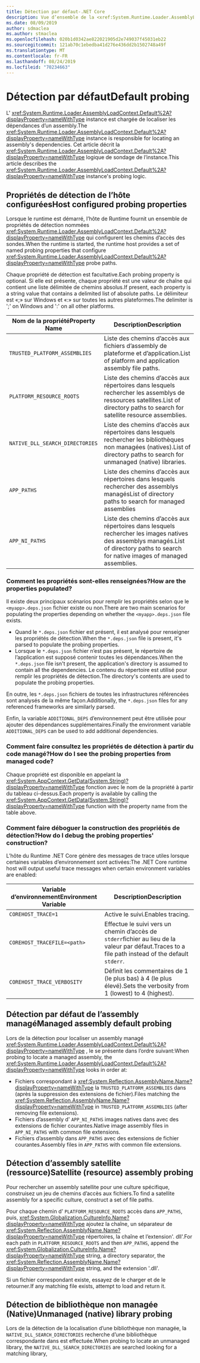 ```yaml
---
title: Détection par défaut-.NET Core
description: Vue d’ensemble de la <xref:System.Runtime.Loader.AssemblyLoadContext.Default%2A?displayProperty=nameWithType> logique de sondage de .net Core pour localiser les dépendances.
ms.date: 08/09/2019
author: sdmaclea
ms.author: stmaclea
ms.openlocfilehash: 020b1d0342ae822021905d2e749037f45031eb22
ms.sourcegitcommit: 121ab70c1ebedba41d276e436dd2b1502748a49f
ms.translationtype: MT
ms.contentlocale: fr-FR
ms.lasthandoff: 08/24/2019
ms.locfileid: "70234663"
---
```

# <a name="default-probing"></a><span data-ttu-id="550bc-103">Détection par défaut</span><span class="sxs-lookup"><span data-stu-id="550bc-103">Default probing</span></span>

<span data-ttu-id="550bc-104">L' <xref:System.Runtime.Loader.AssemblyLoadContext.Default%2A?displayProperty=nameWithType> instance est chargée de localiser les dépendances d’un assembly.</span><span class="sxs-lookup"><span data-stu-id="550bc-104">The <xref:System.Runtime.Loader.AssemblyLoadContext.Default%2A?displayProperty=nameWithType> instance is responsible for locating an assembly's dependencies.</span></span> <span data-ttu-id="550bc-105">Cet article décrit la <xref:System.Runtime.Loader.AssemblyLoadContext.Default%2A?displayProperty=nameWithType> logique de sondage de l’instance.</span><span class="sxs-lookup"><span data-stu-id="550bc-105">This article describes the <xref:System.Runtime.Loader.AssemblyLoadContext.Default%2A?displayProperty=nameWithType> instance's probing logic.</span></span>

## <a name="host-configured-probing-properties"></a><span data-ttu-id="550bc-106">Propriétés de détection de l’hôte configurées</span><span class="sxs-lookup"><span data-stu-id="550bc-106">Host configured probing properties</span></span>

<span data-ttu-id="550bc-107">Lorsque le runtime est démarré, l’hôte de Runtime fournit un ensemble de propriétés de détection nommées <xref:System.Runtime.Loader.AssemblyLoadContext.Default%2A?displayProperty=nameWithType> qui configurent les chemins d’accès des sondes.</span><span class="sxs-lookup"><span data-stu-id="550bc-107">When the runtime is started, the runtime host provides a set of named probing properties that configure <xref:System.Runtime.Loader.AssemblyLoadContext.Default%2A?displayProperty=nameWithType> probe paths.</span></span>

<span data-ttu-id="550bc-108">Chaque propriété de détection est facultative.</span><span class="sxs-lookup"><span data-stu-id="550bc-108">Each probing property is optional.</span></span>  <span data-ttu-id="550bc-109">Si elle est présente, chaque propriété est une valeur de chaîne qui contient une liste délimitée de chemins absolus.</span><span class="sxs-lookup"><span data-stu-id="550bc-109">If present, each property is a string value that contains a delimited list of absolute paths.</span></span> <span data-ttu-id="550bc-110">Le délimiteur est «;» sur Windows et «:» sur toutes les autres plateformes.</span><span class="sxs-lookup"><span data-stu-id="550bc-110">The delimiter is ';' on Windows and ':' on all other platforms.</span></span>

|<span data-ttu-id="550bc-111">Nom de la propriété</span><span class="sxs-lookup"><span data-stu-id="550bc-111">Property Name</span></span>                 |<span data-ttu-id="550bc-112">Description</span><span class="sxs-lookup"><span data-stu-id="550bc-112">Description</span></span>  |
|------------------------------|---------|
|`TRUSTED_PLATFORM_ASSEMBLIES`   | <span data-ttu-id="550bc-113">Liste des chemins d’accès aux fichiers d’assembly de plateforme et d’application.</span><span class="sxs-lookup"><span data-stu-id="550bc-113">List of platform and application assembly file paths.</span></span> |
|`PLATFORM_RESOURCE_ROOTS`       | <span data-ttu-id="550bc-114">Liste des chemins d’accès aux répertoires dans lesquels rechercher les assemblys de ressources satellites.</span><span class="sxs-lookup"><span data-stu-id="550bc-114">List of directory paths to search for satellite resource assemblies.</span></span> |
|`NATIVE_DLL_SEARCH_DIRECTORIES` | <span data-ttu-id="550bc-115">Liste des chemins d’accès aux répertoires dans lesquels rechercher les bibliothèques non managées (natives).</span><span class="sxs-lookup"><span data-stu-id="550bc-115">List of directory paths to search for unmanaged (native) libraries.</span></span>        |
|`APP_PATHS`                     | <span data-ttu-id="550bc-116">Liste des chemins d’accès aux répertoires dans lesquels rechercher des assemblys managés</span><span class="sxs-lookup"><span data-stu-id="550bc-116">List of directory paths to search for managed assemblies</span></span> |
|`APP_NI_PATHS`                  | <span data-ttu-id="550bc-117">Liste des chemins d’accès aux répertoires dans lesquels rechercher les images natives des assemblys managés.</span><span class="sxs-lookup"><span data-stu-id="550bc-117">List of directory paths to search for native images of managed assemblies.</span></span> |

### <a name="how-are-the-properties-populated"></a><span data-ttu-id="550bc-118">Comment les propriétés sont-elles renseignées?</span><span class="sxs-lookup"><span data-stu-id="550bc-118">How are the properties populated?</span></span>

<span data-ttu-id="550bc-119">Il existe deux principaux scénarios pour remplir les propriétés selon que le `<myapp>.deps.json` fichier existe ou non.</span><span class="sxs-lookup"><span data-stu-id="550bc-119">There are two main scenarios for populating the properties depending on whether the `<myapp>.deps.json` file exists.</span></span>

- <span data-ttu-id="550bc-120">Quand le `*.deps.json` fichier est présent, il est analysé pour renseigner les propriétés de détection.</span><span class="sxs-lookup"><span data-stu-id="550bc-120">When the `*.deps.json` file is present, it's parsed to populate the probing properties.</span></span>
- <span data-ttu-id="550bc-121">Lorsque le `*.deps.json` fichier n’est pas présent, le répertoire de l’application est supposé contenir toutes les dépendances.</span><span class="sxs-lookup"><span data-stu-id="550bc-121">When the `*.deps.json` file isn't present, the application's directory is assumed to contain all the dependencies.</span></span> <span data-ttu-id="550bc-122">Le contenu du répertoire est utilisé pour remplir les propriétés de détection.</span><span class="sxs-lookup"><span data-stu-id="550bc-122">The directory's contents are used to populate the probing properties.</span></span>

<span data-ttu-id="550bc-123">En outre, les `*.deps.json` fichiers de toutes les infrastructures référencées sont analysés de la même façon.</span><span class="sxs-lookup"><span data-stu-id="550bc-123">Additionally, the `*.deps.json` files for any referenced frameworks are similarly parsed.</span></span>

<span data-ttu-id="550bc-124">Enfin, la variable `ADDITIONAL_DEPS` d’environnement peut être utilisée pour ajouter des dépendances supplémentaires.</span><span class="sxs-lookup"><span data-stu-id="550bc-124">Finally the environment variable `ADDITIONAL_DEPS` can be used to add additional dependencies.</span></span>

### <a name="how-do-i-see-the-probing-properties-from-managed-code"></a><span data-ttu-id="550bc-125">Comment faire consultez les propriétés de détection à partir du code managé?</span><span class="sxs-lookup"><span data-stu-id="550bc-125">How do I see the probing properties from managed code?</span></span>

<span data-ttu-id="550bc-126">Chaque propriété est disponible en appelant la <xref:System.AppContext.GetData(System.String)?displayProperty=nameWithType> fonction avec le nom de la propriété à partir du tableau ci-dessus.</span><span class="sxs-lookup"><span data-stu-id="550bc-126">Each property is available by calling the <xref:System.AppContext.GetData(System.String)?displayProperty=nameWithType> function with the property name from the table above.</span></span>

### <a name="how-do-i-debug-the-probing-properties-construction"></a><span data-ttu-id="550bc-127">Comment faire déboguer la construction des propriétés de détection?</span><span class="sxs-lookup"><span data-stu-id="550bc-127">How do I debug the probing properties' construction?</span></span>

<span data-ttu-id="550bc-128">L’hôte du Runtime .NET Core génère des messages de trace utiles lorsque certaines variables d’environnement sont activées:</span><span class="sxs-lookup"><span data-stu-id="550bc-128">The .NET Core runtime host will output useful trace messages when certain environment variables are enabled:</span></span>

|<span data-ttu-id="550bc-129">Variable d’environnement</span><span class="sxs-lookup"><span data-stu-id="550bc-129">Environment Variable</span></span>        |<span data-ttu-id="550bc-130">Description</span><span class="sxs-lookup"><span data-stu-id="550bc-130">Description</span></span>  |
|----------------------------|---------|
|`COREHOST_TRACE=1`          |<span data-ttu-id="550bc-131">Active le suivi.</span><span class="sxs-lookup"><span data-stu-id="550bc-131">Enables tracing.</span></span>|
|`COREHOST_TRACEFILE=<path>` |<span data-ttu-id="550bc-132">Effectue le suivi vers un chemin d’accès de `stderr`fichier au lieu de la valeur par défaut.</span><span class="sxs-lookup"><span data-stu-id="550bc-132">Traces to a file path instead of the default `stderr`.</span></span>|
|`COREHOST_TRACE_VERBOSITY`  |<span data-ttu-id="550bc-133">Définit les commentaires de 1 (le plus bas) à 4 (le plus élevé).</span><span class="sxs-lookup"><span data-stu-id="550bc-133">Sets the verbosity from 1 (lowest) to 4 (highest).</span></span>|

## <a name="managed-assembly-default-probing"></a><span data-ttu-id="550bc-134">Détection par défaut de l’assembly managé</span><span class="sxs-lookup"><span data-stu-id="550bc-134">Managed assembly default probing</span></span>

<span data-ttu-id="550bc-135">Lors de la détection pour localiser un assembly managé <xref:System.Runtime.Loader.AssemblyLoadContext.Default%2A?displayProperty=nameWithType> , le se présente dans l’ordre suivant:</span><span class="sxs-lookup"><span data-stu-id="550bc-135">When probing to locate a managed assembly, the <xref:System.Runtime.Loader.AssemblyLoadContext.Default%2A?displayProperty=nameWithType> looks in order at:</span></span>
- <span data-ttu-id="550bc-136">Fichiers correspondant à <xref:System.Reflection.AssemblyName.Name?displayProperty=nameWithType> la `TRUSTED_PLATFORM_ASSEMBLIES` dans (après la suppression des extensions de fichier).</span><span class="sxs-lookup"><span data-stu-id="550bc-136">Files matching the <xref:System.Reflection.AssemblyName.Name?displayProperty=nameWithType> in `TRUSTED_PLATFORM_ASSEMBLIES` (after removing file extensions).</span></span>
- <span data-ttu-id="550bc-137">Fichiers d’assembly d' `APP_NI_PATHS` images natives dans avec des extensions de fichier courantes.</span><span class="sxs-lookup"><span data-stu-id="550bc-137">Native image assembly files in `APP_NI_PATHS` with common file extensions.</span></span>
- <span data-ttu-id="550bc-138">Fichiers d’assembly dans `APP_PATHS` avec des extensions de fichier courantes.</span><span class="sxs-lookup"><span data-stu-id="550bc-138">Assembly files in `APP_PATHS` with common file extensions.</span></span>

## <a name="satellite-resource-assembly-probing"></a><span data-ttu-id="550bc-139">Détection d’assembly satellite (ressource)</span><span class="sxs-lookup"><span data-stu-id="550bc-139">Satellite (resource) assembly probing</span></span>

<span data-ttu-id="550bc-140">Pour rechercher un assembly satellite pour une culture spécifique, construisez un jeu de chemins d’accès aux fichiers.</span><span class="sxs-lookup"><span data-stu-id="550bc-140">To find a satellite assembly for a specific culture, construct a set of file paths.</span></span>

<span data-ttu-id="550bc-141">Pour chaque chemin d' `PLATFORM_RESOURCE_ROOTS` accès dans `APP_PATHS`, puis, <xref:System.Globalization.CultureInfo.Name?displayProperty=nameWithType> ajoutez la chaîne, un séparateur de <xref:System.Reflection.AssemblyName.Name?displayProperty=nameWithType> répertoires, la chaîne et l’extension'. dll'.</span><span class="sxs-lookup"><span data-stu-id="550bc-141">For each path in `PLATFORM_RESOURCE_ROOTS` and then `APP_PATHS`, append the <xref:System.Globalization.CultureInfo.Name?displayProperty=nameWithType> string, a directory separator, the <xref:System.Reflection.AssemblyName.Name?displayProperty=nameWithType> string, and the extension '.dll'.</span></span>

<span data-ttu-id="550bc-142">Si un fichier correspondant existe, essayez de le charger et de le retourner.</span><span class="sxs-lookup"><span data-stu-id="550bc-142">If any matching file exists, attempt to load and return it.</span></span>

## <a name="unmanaged-native-library-probing"></a><span data-ttu-id="550bc-143">Détection de bibliothèque non managée (Native)</span><span class="sxs-lookup"><span data-stu-id="550bc-143">Unmanaged (native) library probing</span></span>

<span data-ttu-id="550bc-144">Lors de la détection de la localisation d’une bibliothèque non managée, la `NATIVE_DLL_SEARCH_DIRECTORIES` recherche d’une bibliothèque correspondante dans est effectuée.</span><span class="sxs-lookup"><span data-stu-id="550bc-144">When probing to locate an unmanaged library, the `NATIVE_DLL_SEARCH_DIRECTORIES` are searched looking for a matching library,</span></span>
